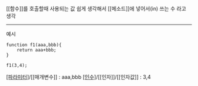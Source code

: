 [[함수]]를 호출할때 사용되는 값
쉽게 생각해서 [[메소드]]에 넣어서(in) 쓰는 수 라고 생각

---

예시


```
function f1(aaa,bbb){
	return aaa+bbb;
}

f1(3,4);
```

[[파라미터]]([[Parameter]])/[[매개변수]] : aaa,bbb
[[인수]]([[Argument]])/[[인자]]/[[인자값]] : 3,4